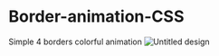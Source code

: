 # Border-animation-CSS
Simple 4 borders colorful animation
![Untitled design](https://user-images.githubusercontent.com/69422152/195369820-63ec21c4-4b1e-4492-a283-8922f27a89dd.jpg)
